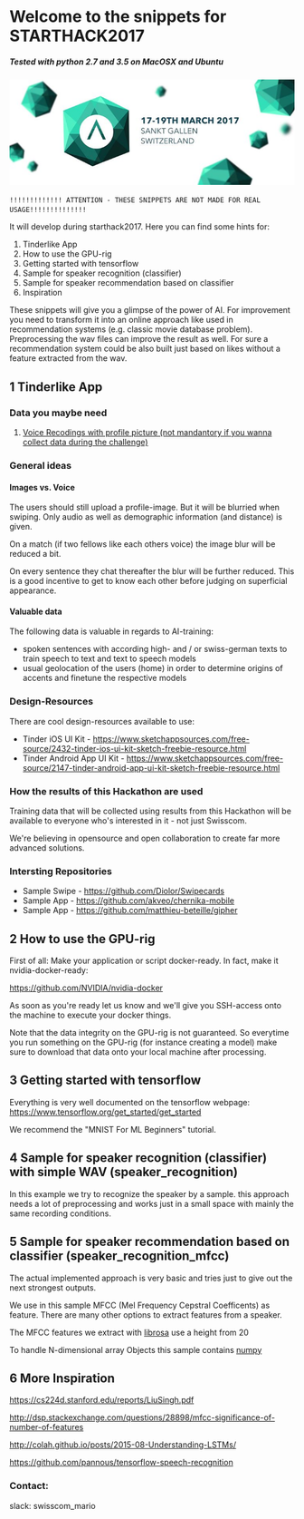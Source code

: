 # Welcome to the snippets for STARTHACK2017

##### Tested with python 2.7 and 3.5 on MacOSX and Ubuntu


[logo]:start-hack-2017.jpg

![alt text][logo]

`!!!!!!!!!!!!! ATTENTION - THESE SNIPPETS ARE NOT MADE FOR REAL USAGE!!!!!!!!!!!!!!`

It will develop during starthack2017. Here you can find some hints for:

1. Tinderlike App 
2. How to use the GPU-rig
3. Getting started with tensorflow
4. Sample for speaker recognition (classifier)
5. Sample for speaker recommendation based on classifier
6. Inspiration

These snippets will give you a glimpse of the power of AI. 
For improvement you need to transform it into an online approach like used in recommendation systems (e.g. classic movie database problem). Preprocessing the wav files can improve the result as well. For sure a recommendation system could be also built just based on likes without a feature extracted from the wav.


## 1 Tinderlike App

### Data you maybe need

1.  <a href="https://www.mycloud.ch/s/S00A70A60A6B69196357B4955238424F4CCAA3FA977E239A3A88948722BD11FE">Voice Recodings with profile picture (not mandantory if you wanna collect data during the challenge)</a>

### General ideas

#### Images vs. Voice

The users should still upload a profile-image. But it will be blurried when swiping. Only audio as well as demographic information (and distance) is given.

On a match (if two fellows like each others voice) the image blur will be reduced a bit.

On every sentence they chat thereafter the blur will be further reduced. This is a good incentive to get to know each other before judging on superficial appearance.

#### Valuable data

The following data is valuable in regards to AI-training:

 - spoken sentences with according high- and / or swiss-german texts to train speech to text and text to speech models
 - usual geolocation of the users (home) in order to determine origins of accents and finetune the respective models

### Design-Resources

There are cool design-resources available to use:

 - Tinder iOS UI Kit - https://www.sketchappsources.com/free-source/2432-tinder-ios-ui-kit-sketch-freebie-resource.html
 - Tinder Android App UI Kit - https://www.sketchappsources.com/free-source/2147-tinder-android-app-ui-kit-sketch-freebie-resource.html

### How the results of this Hackathon are used

Training data that will be collected using results from this Hackathon will be available to everyone who's interested in it - not just Swisscom.

We're believing in opensource and open collaboration to create far more advanced solutions.

### Intersting Repositories

- Sample Swipe - https://github.com/Diolor/Swipecards
- Sample App - https://github.com/akveo/chernika-mobile
- Sample App - https://github.com/matthieu-beteille/gipher

## 2 How to use the GPU-rig

First of all: Make your application or script docker-ready. In fact, make it nvidia-docker-ready:

https://github.com/NVIDIA/nvidia-docker

As soon as you're ready let us know and we'll give you SSH-access onto the machine to execute your docker things.

Note that the data integrity on the GPU-rig is not guaranteed. So everytime you run something on the GPU-rig (for instance creating a model) make sure to download that data onto your local machine after processing.

## 3 Getting started with tensorflow

Everything is very well documented on the tensorflow webpage: https://www.tensorflow.org/get_started/get_started

We recommend the "MNIST For ML Beginners" tutorial.

## 4 Sample for speaker recognition (classifier) with simple WAV (speaker_recognition)

In this example we try to recognize the speaker by a sample. this approach needs a lot of preprocessing and works just in a small space with mainly the same recording conditions.


## 5 Sample for speaker recommendation based on classifier (speaker_recognition_mfcc)

The actual implemented approach is very basic and tries just to give out the next strongest outputs.

We use in this sample MFCC (Mel Frequency Cepstral Coefficents) as feature. There are many other options to extract features from a speaker.

The MFCC features we extract with <a href="https://github.com/librosa/librosa">librosa</a> use a height from 20



To handle N-dimensional array Objects  this sample contains <a href="http://www.numpy.org/">numpy</a>



## 6 More Inspiration

https://cs224d.stanford.edu/reports/LiuSingh.pdf

http://dsp.stackexchange.com/questions/28898/mfcc-significance-of-number-of-features

http://colah.github.io/posts/2015-08-Understanding-LSTMs/

https://github.com/pannous/tensorflow-speech-recognition


### Contact:

slack: swisscom_mario
